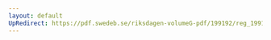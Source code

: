 ```yaml
---
layout: default
UpRedirect: https://pdf.swedeb.se/riksdagen-volumeG-pdf/199192/reg_199192/reg_199192_0536.pdf
---
```

